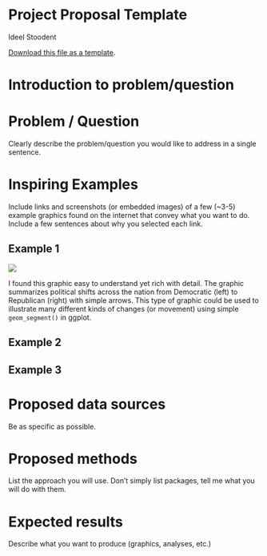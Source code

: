 Project Proposal Template
================
Ideel Stoodent

[<i class="fa fa-file-code-o fa-1x" aria-hidden="true"></i> Download
this file as a
template](http://adamwilson.us/SpatialDataScience/scripts/Project_ProposalTemplate.Rmd).

# Introduction to problem/question

# Problem / Question

Clearly describe the problem/question you would like to address in a
single sentence.

# Inspiring Examples

Include links and screenshots (or embedded images) of a few (\~3-5)
example graphics found on the internet that convey what you want to do.
Include a few sentences about why you selected each link.

## Example 1

![](https://theoreticalecology.files.wordpress.com/2012/05/6307925837_5074118a44_b.jpg)

I found this graphic easy to understand yet rich with detail. The
graphic summarizes political shifts across the nation from Democratic
(left) to Republican (right) with simple arrows. This type of graphic
could be used to illustrate many different kinds of changes (or
movement) using simple `geom_segment()` in ggplot.

## Example 2

## Example 3

# Proposed data sources

Be as specific as possible.

# Proposed methods

List the approach you will use. Don’t simply list packages, tell me what
you will do with them.

# Expected results

Describe what you want to produce (graphics, analyses, etc.)
